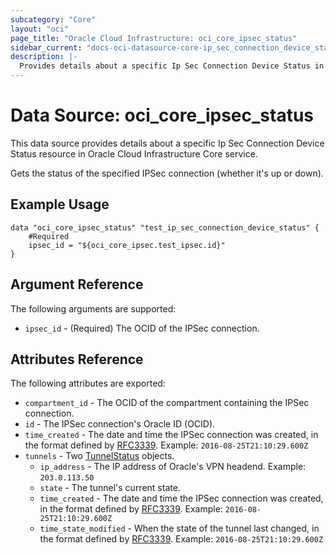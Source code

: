 ```yaml
---
subcategory: "Core"
layout: "oci"
page_title: "Oracle Cloud Infrastructure: oci_core_ipsec_status"
sidebar_current: "docs-oci-datasource-core-ip_sec_connection_device_status"
description: |-
  Provides details about a specific Ip Sec Connection Device Status in Oracle Cloud Infrastructure Core service
---
```


# Data Source: oci_core_ipsec_status
This data source provides details about a specific Ip Sec Connection Device Status resource in Oracle Cloud Infrastructure Core service.

Gets the status of the specified IPSec connection (whether it's up or down).


## Example Usage

```hcl
data "oci_core_ipsec_status" "test_ip_sec_connection_device_status" {
	#Required
	ipsec_id = "${oci_core_ipsec.test_ipsec.id}"
}
```

## Argument Reference

The following arguments are supported:

* `ipsec_id` - (Required) The OCID of the IPSec connection.


## Attributes Reference

The following attributes are exported:

* `compartment_id` - The OCID of the compartment containing the IPSec connection.
* `id` - The IPSec connection's Oracle ID (OCID).
* `time_created` - The date and time the IPSec connection was created, in the format defined by [RFC3339](https://tools.ietf.org/html/rfc3339).  Example: `2016-08-25T21:10:29.600Z` 
* `tunnels` - Two [TunnelStatus](https://docs.cloud.oracle.com/iaas/api/#/en/iaas/20160918/TunnelStatus/) objects.
	* `ip_address` - The IP address of Oracle's VPN headend.  Example: `203.0.113.50` 
	* `state` - The tunnel's current state.
	* `time_created` - The date and time the IPSec connection was created, in the format defined by [RFC3339](https://tools.ietf.org/html/rfc3339).  Example: `2016-08-25T21:10:29.600Z` 
	* `time_state_modified` - When the state of the tunnel last changed, in the format defined by [RFC3339](https://tools.ietf.org/html/rfc3339).  Example: `2016-08-25T21:10:29.600Z` 

